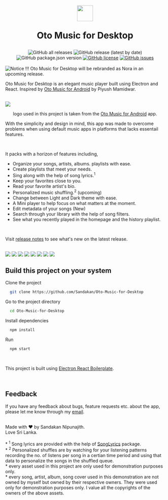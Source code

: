  <h1 align="center">
   <img class="logo" src="assets/images/png/logo_light_mode.png" width="50px">
   <p>Oto Music for Desktop</p>
 </h1>
 <div align="center">
  <img alt="GitHub all releases" src="https://img.shields.io/github/downloads/Sandakan/Nora/total?label=all%20time%20downloads&style=for-the-badge">
  <img alt="GitHub release (latest by date)" src="https://img.shields.io/github/downloads/Sandakan/Nora/v0.8.1-alpha/total?style=for-the-badge">
  <img alt="GitHub package.json version" src="https://img.shields.io/github/package-json/v/Sandakan/Nora?color=blue&label=latest%20version&style=for-the-badge">
  <a href="https://github.com/Sandakan/Nora/blob/master/LICENSE"><img alt="GitHub license" src="https://img.shields.io/github/license/Sandakan/Nora?style=for-the-badge"></a>
  <a href="https://github.com/Sandakan/Nora/issues"><img alt="GitHub issues" src="https://img.shields.io/github/issues/Sandakan/Oto-Music-for-Desktop?style=for-the-badge"></a>
 </div>
 <br/>
<img class="logo" src="https://user-images.githubusercontent.com/45460443/194204486-4b580128-f2c4-4afa-acf6-d2a20fc5f324.png" alt="Notice !!! Oto Music for Desktop will be rebranded as Nora in an upcoming release.">
 <br/>
<p>
   Oto Music for Desktop is an elegant music player built using Electron and React. Inspired by <a href="https://play.google.com/store/apps/details?id=com.piyush.music&gl=us">Oto Music for Android</a> by Piyush Mamidwar.
</p>

<br/>

<img src="assets/other/Frame 48.png">

<p align="center"> logo used in this project is taken from the <a href="https://play.google.com/store/apps/details?id=com.piyush.music&gl=us">Oto Music for Android</a> app.</p>

<p>With the simplicity and design in mind, this app was made to overcome problems when using default music apps in platforms that lacks essentail features.</p>

<br>

<p>
   It packs with a horizon of features including,
   <ul>
      <li>Organize your songs, artists, albums. playlists with ease.</li>
      <li>Create playlists that meet your needs.</li>
      <li>Sing along with the help of song lyrics.<sup>1</sup></li>
      <li>Keep your favorites close to you.</li>
      <li>Read your favorite artist's bio.</li>
      <li>Personalized music shuffling.<sup>2</sup> (upcoming)</li>
      <li>Change between Light and Dark theme with ease.</li>
      <li>A Mini player to help focus on what matters at the moment.</li>
      <li>Edit metadata of your songs (New)</li>
      <li>Search through your library with the help of song filters.</li>
      <li>See what you recently played in the homepage and the history playlist.</li>
   </ul>
</p>

<br>

<p>Visit <a href="/changelog.md">release notes</a> to see what's new on the latest release.</p>

<br>

<img src="assets/other/Frame 51.png">
<img src="assets/other/Frame 50.png">
<img src="assets/other/Frame 55.png">
<img src="assets/other/Frame 49.png">
<img src="assets/other/Frame 53.png">
<img src="assets/other/Frame 56.png">
<img src="assets/other/Frame 54.png">
<img src="assets/other/Frame 57.png">

<br/>

## Build this project on your system

Clone the project

```bash
  git clone https://github.com/Sandakan/Oto-Music-for-Desktop
```

Go to the project directory

```bash
  cd Oto-Music-for-Desktop
```

Install dependencies

```bash
  npm install
```

Run

```bash
  npm start
```

<br>

<span>This project is built using <a href="https://github.com/electron-react-boilerplate/electron-react-boilerplate">Electron React Boilerplate</a>.</span>

<br>

<h2>Feedback</h2>
<p>If you have any feedback about bugs, feature requests etc. about the app, please let me know through my <a href="mailto:sandakannipunajith@gmail.com">email</a>.</p>

<br>

<footer>
  <div>
    Made with <span class="heart">&#10084;</span> by Sandakan Nipunajith.
   <br>
   Love Sri Lanka.
  </div>
</footer>

<br>

<div class="footnotes">* <sup>1</sup> Song lyrics are provided with the help of <a href="https://www.npmjs.com/package/songlyrics">SongLyrics</a> package.</div>

<div class="footnotes">* <sup>2</sup> Personalized shuffles are by watching for your listening patterns recording the no. of listens per song in a certian time period and using that data to personalize the songs in the shuffled queue.</div>

<div class="footnotes">* every asset used in this project are only used for demonstration purposes only.</div>

<div class="footnotes">* every song, artist, album, song cover used in this demonstration are not owned by myself but owned by their respective owners. They were used only for demonstration purposes only. I value all the copyrights of the owners of the above assets.</div>
